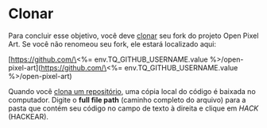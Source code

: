 # Clonar

Para concluir esse objetivo, você deve [clonar](https://git-scm.com/docs/git-clone) seu fork do projeto Open Pixel Art. Se você não renomeou seu fork, ele estará localizado aqui:

\[https://github.com/\<%= env.TQ_GITHUB_USERNAME.value %>/open-pixel-art](https://github.com/\<%= env.TQ_GITHUB_USERNAME.value %>/open-pixel-art)

Quando você [clona um repositório](https://git-scm.com/docs/git-clone), uma cópia local do código é baixada no computador. Digite o __full file path__ (caminho completo do arquivo) para a pasta que contém seu código no campo de texto à direita e clique em *HACK* (HACKEAR).